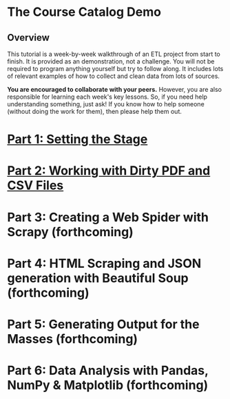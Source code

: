 # The Course Catalog Demo

## Overview
This tutorial is a week-by-week walkthrough of an ETL project from start to finish. It is provided as an demonstration, not a challenge. You will not be required to program anything yourself but try to follow along. It includes lots of relevant examples of how to collect and clean data from lots of sources. 

__You are encouraged to collaborate with your peers.__ However, you are also responsible for learning each week's key lessons. So, if you need help understanding something, just ask! If you know how to help someone (without doing the work for them), then please help them out.

# [Part 1: Setting the Stage](Part1.md)
# [Part 2: Working with Dirty PDF and CSV Files](Part2.ipynb)
# Part 3: Creating a Web Spider with Scrapy (forthcoming)
# Part 4: HTML Scraping and JSON generation with Beautiful Soup (forthcoming)
# Part 5: Generating Output for the Masses (forthcoming)
# Part 6: Data Analysis with Pandas, NumPy & Matplotlib (forthcoming)